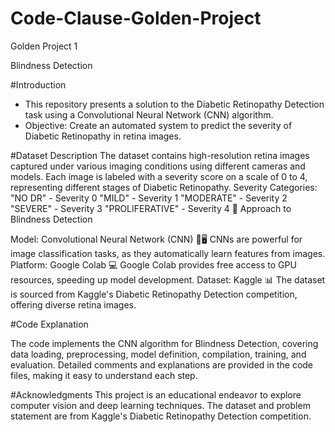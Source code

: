 # Code-Clause-Golden-Project

Golden Project 1

Blindness Detection
 
 #Introduction
- This repository presents a solution to the Diabetic Retinopathy Detection task using a Convolutional Neural Network (CNN) algorithm.
- Objective: Create an automated system to predict the severity of Diabetic Retinopathy in retina images.

#Dataset Description
The dataset contains high-resolution retina images captured under various imaging conditions using different cameras and models.
Each image is labeled with a severity score on a scale of 0 to 4, representing different stages of Diabetic Retinopathy.
Severity Categories:
"NO DR" - Severity 0
"MILD" - Severity 1
"MODERATE" - Severity 2
"SEVERE" - Severity 3
"PROLIFERATIVE" - Severity 4
🚀 Approach to Blindness Detection

Model: Convolutional Neural Network (CNN) 🧠🖥️
CNNs are powerful for image classification tasks, as they automatically learn features from images.
Platform: Google Colab 💻
Google Colab provides free access to GPU resources, speeding up model development.
Dataset: Kaggle 📊
The dataset is sourced from Kaggle's Diabetic Retinopathy Detection competition, offering diverse retina images.

#Code Explanation

The code implements the CNN algorithm for Blindness Detection, covering data loading, preprocessing, model definition, compilation, training, and evaluation.
Detailed comments and explanations are provided in the code files, making it easy to understand each step.

#Acknowledgments
This project is an educational endeavor to explore computer vision and deep learning techniques.
The dataset and problem statement are from Kaggle's Diabetic Retinopathy Detection competition.


